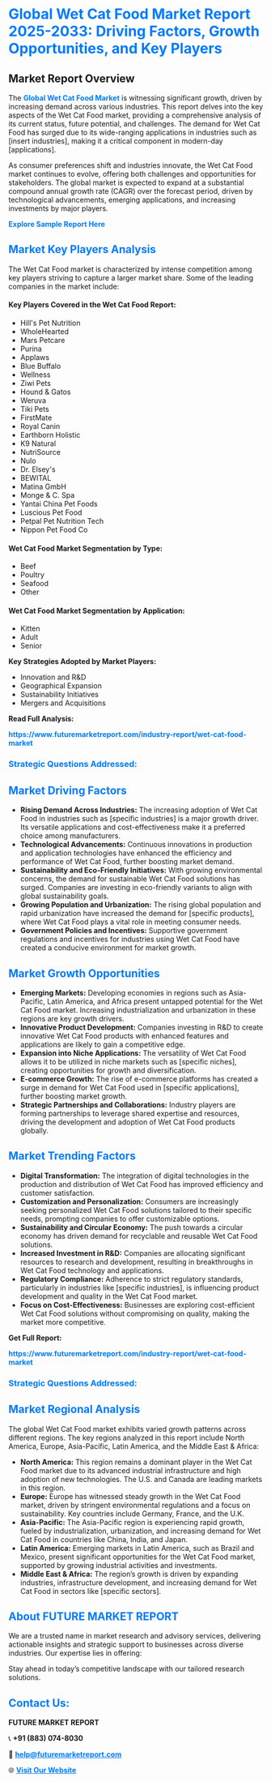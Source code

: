 <h1 style="color: #007BFF;">Global Wet Cat Food Market Report 2025-2033: Driving Factors, Growth Opportunities, and Key Players</h1>

<section id="overview">
<h2>Market Report Overview</h2>
<p>The <a href="https://www.futuremarketreport.com/industry-report/wet-cat-food-market" style="color: #007BFF; text-decoration: none;"><strong>Global Wet Cat Food Market</strong></a> is witnessing significant growth, driven by increasing demand across various industries. This report delves into the key aspects of the Wet Cat Food market, providing a comprehensive analysis of its current status, future potential, and challenges. The demand for Wet Cat Food has surged due to its wide-ranging applications in industries such as [insert industries], making it a critical component in modern-day [applications].</p>
<p>As consumer preferences shift and industries innovate, the Wet Cat Food market continues to evolve, offering both challenges and opportunities for stakeholders. The global market is expected to expand at a substantial compound annual growth rate (CAGR) over the forecast period, driven by technological advancements, emerging applications, and increasing investments by major players.</p>
</section>

<section id="overview">
<p><a href="https://www.futuremarketreport.com/request-sample/reportId=55304" style="color: #007BFF; text-decoration: none;"><strong>Explore Sample Report Here</strong></a></p>
</section>

<section id="key-players">
<h2 style="color: #007BFF;">Market Key Players Analysis</h2>
<p>The Wet Cat Food market is characterized by intense competition among key players striving to capture a larger market share. Some of the leading companies in the market include:</p>
<h4>Key Players Covered in the Wet Cat Food Report:</h4>
<ul><li>Hill&#039;s Pet Nutrition</li><li>WholeHearted</li><li>Mars Petcare</li><li>Purina</li><li>Applaws</li><li>Blue Buffalo</li><li>Wellness</li><li>Ziwi Pets</li><li>Hound &amp; Gatos</li><li>Weruva</li><li>Tiki Pets</li><li>FirstMate</li><li>Royal Canin</li><li>Earthborn Holistic</li><li>K9 Natural</li><li>NutriSource</li><li>Nulo</li><li>Dr. Elsey&#039;s</li><li>BEWITAL</li><li>Matina GmbH</li><li>Monge &amp; C. Spa</li><li>Yantai China Pet Foods</li><li>Luscious Pet Food</li><li>Petpal Pet Nutrition Tech</li><li>Nippon Pet Food Co</li></ul>
<h4>Wet Cat Food Market Segmentation by Type:</h4>
<ul><li>Beef</li><li>Poultry</li><li>Seafood</li><li>Other</li></ul>

<h4>Wet Cat Food Market Segmentation by Application:</h4>
<ul><li>Kitten</li><li>Adult</li><li>Senior</li></ul>
<p><strong>Key Strategies Adopted by Market Players:</strong></p>
<ul>
<li>Innovation and R&D</li>
<li>Geographical Expansion</li>
<li>Sustainability Initiatives</li>
<li>Mergers and Acquisitions</li>
</ul>
</section>

<section>
<p><strong>Read Full Analysis: </strong></p><a href="https://www.futuremarketreport.com/industry-report/wet-cat-food-market" style="color: #007BFF; text-decoration: none;"><strong>https://www.futuremarketreport.com/industry-report/wet-cat-food-market</strong></a>
<h3 style="color: #007BFF;">Strategic Questions Addressed:</h3>
</section>

<section id="driving-factors">
<h2 style="color: #007BFF;">Market Driving Factors</h2>
<ul>
<li><strong>Rising Demand Across Industries:</strong> The increasing adoption of Wet Cat Food in industries such as [specific industries] is a major growth driver. Its versatile applications and cost-effectiveness make it a preferred choice among manufacturers.</li>
<li><strong>Technological Advancements:</strong> Continuous innovations in production and application technologies have enhanced the efficiency and performance of Wet Cat Food, further boosting market demand.</li>
<li><strong>Sustainability and Eco-Friendly Initiatives:</strong> With growing environmental concerns, the demand for sustainable Wet Cat Food solutions has surged. Companies are investing in eco-friendly variants to align with global sustainability goals.</li>
<li><strong>Growing Population and Urbanization:</strong> The rising global population and rapid urbanization have increased the demand for [specific products], where Wet Cat Food plays a vital role in meeting consumer needs.</li>
<li><strong>Government Policies and Incentives:</strong> Supportive government regulations and incentives for industries using Wet Cat Food have created a conducive environment for market growth.</li>
</ul>
</section>

<section id="growth-opportunities">
<h2 style="color: #007BFF;">Market Growth Opportunities</h2>
<ul>
<li><strong>Emerging Markets:</strong> Developing economies in regions such as Asia-Pacific, Latin America, and Africa present untapped potential for the Wet Cat Food market. Increasing industrialization and urbanization in these regions are key growth drivers.</li>
<li><strong>Innovative Product Development:</strong> Companies investing in R&D to create innovative Wet Cat Food products with enhanced features and applications are likely to gain a competitive edge.</li>
<li><strong>Expansion into Niche Applications:</strong> The versatility of Wet Cat Food allows it to be utilized in niche markets such as [specific niches], creating opportunities for growth and diversification.</li>
<li><strong>E-commerce Growth:</strong> The rise of e-commerce platforms has created a surge in demand for Wet Cat Food used in [specific applications], further boosting market growth.</li>
<li><strong>Strategic Partnerships and Collaborations:</strong> Industry players are forming partnerships to leverage shared expertise and resources, driving the development and adoption of Wet Cat Food products globally.</li>
</ul>
</section>

<section id="trending-factors">
<h2 style="color: #007BFF;">Market Trending Factors</h2>
<ul>
<li><strong>Digital Transformation:</strong> The integration of digital technologies in the production and distribution of Wet Cat Food has improved efficiency and customer satisfaction.</li>
<li><strong>Customization and Personalization:</strong> Consumers are increasingly seeking personalized Wet Cat Food solutions tailored to their specific needs, prompting companies to offer customizable options.</li>
<li><strong>Sustainability and Circular Economy:</strong> The push towards a circular economy has driven demand for recyclable and reusable Wet Cat Food solutions.</li>
<li><strong>Increased Investment in R&D:</strong> Companies are allocating significant resources to research and development, resulting in breakthroughs in Wet Cat Food technology and applications.</li>
<li><strong>Regulatory Compliance:</strong> Adherence to strict regulatory standards, particularly in industries like [specific industries], is influencing product development and quality in the Wet Cat Food market.</li>
<li><strong>Focus on Cost-Effectiveness:</strong> Businesses are exploring cost-efficient Wet Cat Food solutions without compromising on quality, making the market more competitive.</li>
</ul>
</section>

<section>
<p><strong>Get Full Report: </strong></p><a href="https://www.futuremarketreport.com/industry-report/wet-cat-food-market" style="color: #007BFF; text-decoration: none;"><strong>https://www.futuremarketreport.com/industry-report/wet-cat-food-market</strong></a>
<h3 style="color: #007BFF;">Strategic Questions Addressed:</h3>
</section>


<section id="regional-analysis">
<h2 style="color: #007BFF;">Market Regional Analysis</h2>
<p>The global Wet Cat Food market exhibits varied growth patterns across different regions. The key regions analyzed in this report include North America, Europe, Asia-Pacific, Latin America, and the Middle East & Africa:</p>
<ul>
<li><strong>North America:</strong> This region remains a dominant player in the Wet Cat Food market due to its advanced industrial infrastructure and high adoption of new technologies. The U.S. and Canada are leading markets in this region.</li>
<li><strong>Europe:</strong> Europe has witnessed steady growth in the Wet Cat Food market, driven by stringent environmental regulations and a focus on sustainability. Key countries include Germany, France, and the U.K.</li>
<li><strong>Asia-Pacific:</strong> The Asia-Pacific region is experiencing rapid growth, fueled by industrialization, urbanization, and increasing demand for Wet Cat Food in countries like China, India, and Japan.</li>
<li><strong>Latin America:</strong> Emerging markets in Latin America, such as Brazil and Mexico, present significant opportunities for the Wet Cat Food market, supported by growing industrial activities and investments.</li>
<li><strong>Middle East & Africa:</strong> The region’s growth is driven by expanding industries, infrastructure development, and increasing demand for Wet Cat Food in sectors like [specific sectors].</li>
</ul>
</section>

<footer>
<h2 style="color: #007BFF;">About FUTURE MARKET REPORT</h2>
<p>We are a trusted name in market research and advisory services, delivering actionable insights and strategic support to businesses across diverse industries. Our expertise lies in offering:</p>

<p>Stay ahead in today’s competitive landscape with our tailored research solutions.</p>

<h2 style="color: #007BFF;">Contact Us:</h2>
<p><strong>FUTURE MARKET REPORT</strong></p>
<p>📞 <strong>+91 (883) 074-8030</strong></p>
<p>📧 <strong><a href="mailto:help@futuremarketreport.com" style="color: #007BFF;">help@futuremarketreport.com</a></strong></p>
<p>🌐 <strong><a href="https://www.futuremarketreport.com/" style="color: #007BFF;">Visit Our Website</a></strong></p>
</footer>